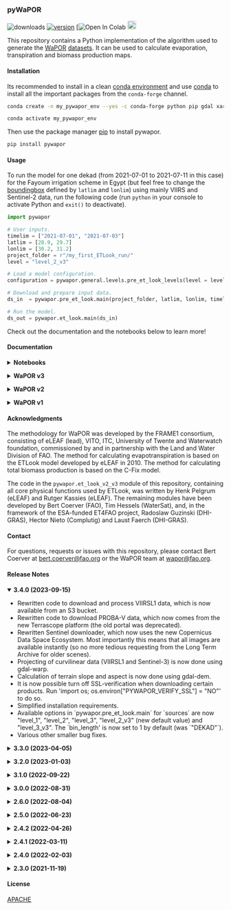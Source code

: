 ### pyWaPOR

![downloads](https://img.shields.io/pypi/dw/pywapor) [![version](https://img.shields.io/pypi/v/pywapor)](https://pypi.org/project/pywapor/) [![Open In Colab](https://colab.research.google.com/github/un-fao/FAO-Water-Applications/blob/main/pyWaPOR/introduction.ipynb) [<img src="https://camo.githubusercontent.com/418aa0f16e95e967f0f615c71388a2b9a1a23a2dfe37532bf83ffc54c85fb7d7/68747470733a2f2f6564656e742e6769746875622e696f2f537570657254696e7949636f6e732f696d616765732f7376672f7273732e737667" height="20" style="border-radius: 15%;">](https://pypi.org/rss/project/pywapor/releases.xml)

This repository contains a Python implementation of the algorithm used to generate the [WaPOR](http://www.fao.org/in-action/remote-sensing-for-water-productivity/en/) [datasets](https://wapor.apps.fao.org/home/WAPOR_2/1). It can be used to calculate evaporation, transpiration and biomass production maps.

#### Installation

Its recommended to install in a clean [conda environment](https://docs.conda.io/projects/conda/en/latest/user-guide/concepts/environments.html) and use [conda](https://docs.conda.io/projects/conda/en/latest/user-guide/install/) to install all the important packages from the `conda-forge` channel.

```bash
conda create -n my_pywapor_env --yes -c conda-forge python pip gdal xarray numpy pandas requests matplotlib netcdf4 pyproj scipy pycurl joblib bs4 rasterio bottleneck tqdm dask rioxarray cryptography cachetools cdsapi shapely lxml scikit-learn numba xmltodict 

conda activate my_pywapor_env
```

Then use the package manager [pip](https://pip.pypa.io/en/stable/) to install pywapor.

```bash
pip install pywapor
```

#### Usage

To run the model for one dekad (from 2021-07-01 to 2021-07-11 in this case) for the Fayoum irrigation scheme in Egypt (but feel free to change the [boundingbox](http://bboxfinder.com) defined by `latlim` and `lonlim`) using mainly VIIRS and Sentinel-2 data, run the following code (run `python` in your console to activate Python and `exit()` to deactivate). 

```python
import pywapor

# User inputs.
timelim = ["2021-07-01", "2021-07-03"]
latlim = [28.9, 29.7]
lonlim = [30.2, 31.2]
project_folder = r"/my_first_ETLook_run/"
level = "level_2_v3"

# Load a model configuration.
configuration = pywapor.general.levels.pre_et_look_levels(level = level)

# Download and prepare input data.
ds_in  = pywapor.pre_et_look.main(project_folder, latlim, lonlim, timelim, sources = configuration)

# Run the model.
ds_out = pywapor.et_look.main(ds_in)
```

Check out the documentation and the notebooks below to learn more!

#### Documentation
<p><details>
<summary><b>Notebooks</b></summary>

<table class = "docutils align-default">
   <thead>
      <tr class="row-odd" style="text-align:center">
         <th class="head"></th>
         <th class="head">Name</th>
         <th class="head" width = "150">Colab</th>
      </tr>
   </thead>
   <tbody>
      <tr class="row-odd">
         <td>1.</td>
         <td>Introduction</td>
         <td style="text-align:center"><a href="https://colab.research.google.com/github/un-fao/FAO-Water-Applications/blob/main/pyWaPOR/introduction.ipynb"><img src="https://colab.research.google.com/assets/colab-badge.svg" alt="colab"/></a></td>
      </tr>
      <tr class="row-even">
         <td>2.</td>
         <td>Passwords</td>
         <td style="text-align:center"><a href="https://colab.research.google.com/github/un-fao/FAO-Water-Applications/blob/main/pyWaPOR/passwords.ipynb"><img src="https://colab.research.google.com/assets/colab-badge.svg" alt="colab"/></a></td>
      </tr>
      <tr class="row-odd">
         <td>3.</td>
         <td>Enhancers</td>
         <td style="text-align:center"><a href="https://colab.research.google.com/github/un-fao/FAO-Water-Applications/blob/main/pyWaPOR/enhancers.ipynb"><img src="https://colab.research.google.com/assets/colab-badge.svg" alt="colab"/></a></td>
      </tr>
      <tr class="row-even">
         <td>4.</td>
         <td>Sideloading</td>
         <td style="text-align:center"><a href="https://colab.research.google.com/github/un-fao/FAO-Water-Applications/blob/main/pyWaPOR/sideload.ipynb"><img src="https://colab.research.google.com/assets/colab-badge.svg" alt="colab"/></a></td>
      </tr>
   </tbody>
</table>

</details></p>

<p><details>
<summary><b>WaPOR v3</b></summary>
<ul>
<li><a href="https://bitbucket.org/cioapps/wapor-et-look/wiki/Home">WaPOR-ETLook Online Manual (v3)</a></li>
</ul>
</details></p>

<p><details>
<summary><b>WaPOR v2</b></summary>
<ul>
<li><a href="https://bitbucket.org/cioapps/pywapor/downloads/FRAME_ET_v2_data_manual_finaldraft_v2.2.pdf">WaPOR-ETLook Data Manual (v2)</a></li>

<li><a href="https://bitbucket.org/cioapps/pywapor/downloads/FRAME_NPP_v2_data_manual_finaldraft_v2.2.pdf">WaPOR-Biomass Data Manual (v2)</a></li>
</ul>
</details></p>

<p><details>
<summary><b>WaPOR v1</b></summary>
<ul>
<li><a href="https://bitbucket.org/cioapps/pywapor/downloads/20190522_V1_WaPOR_v_1_Data_Manual_Evapotranspiration.pdf">WaPOR-ETLook Data Manual (v1)</a></li>
</ul>
</details></p>

#### Acknowledgments
The methodology for WaPOR was developed by the FRAME1 consortium, consisting of eLEAF (lead), VITO, ITC, University of Twente and Waterwatch foundation, commissioned by and in partnership with the Land and Water Division of FAO. The method for calculating evapotranspiration is based on the ETLook model developed by eLEAF in 2010. The method for calculating total biomass production is based on the C-Fix model. 

The code in the `pywapor.et_look_v2_v3` module of this repository, containing all core physical functions used by ETLook, was written by Henk Pelgrum (eLEAF) and Rutger Kassies (eLEAF). The remaining modules have been developed by Bert Coerver (FAO), Tim Hessels (WaterSat), and, in the framework of the ESA-funded ET4FAO project, Radoslaw Guzinski (DHI-GRAS), Hector Nieto (Complutig) and Laust Faerch (DHI-GRAS).

#### Contact
For questions, requests or issues with this repository, please contact Bert Coerver at [bert.coerver@fao.org](mailto:bert.coerver@fao.org) or the WaPOR team at [wapor@fao.org](mailto:wapor@fao.org).

#### Release Notes

<p><details open>
<summary><b>3.4.0 (2023-09-15)</b></summary>
<ul>
    <li> Rewritten code to download and process VIIRSL1 data, which is now available from an S3 bucket.</li>
    <li> Rewritten code to download PROBA-V data, which now comes from the new Terrascope platform (the old portal was deprecated). </li>
    <li> Rewritten Sentinel downloader, which now uses the new Copernicus Data Space Ecosystem. Most importantly this means that all images are available instantly (so no more tedious requesting from the Long Term Archive for older scenes).
    <li> Projecting of curvilinear data (VIIRSL1 and Sentinel-3) is now done using gdal-warp. </li>
    <li> Calculation of terrain slope and aspect is now done using gdal-dem. </li>
    <li> It is now possible turn off SSL-verification when downloading certain products. Run 'import os; os.environ["PYWAPOR_VERIFY_SSL"] = "NO"' to do so. </li>
    <li> Simplified installation requirements. </li>
    <li> Available options in `pywapor.pre_et_look.main` for `sources` are now "level_1", "level_2", "level_3", "level_2_v3" (new default value) and "level_3_v3". The `bin_length' is now set to 1 by default (was `"DEKAD"`).
    <li> Various other smaller bug fixes.</li>
</ul>
</details></p>

<p><details>
<summary><b>3.3.0 (2023-04-05)</b></summary>
<ul>
    <li> - Option to smooth and interpolate data with a Whittaker smoother.</li>
    <li> - Downloading of Sentinel-3 data is now faster.
    <li> - Fixed an issue that could result in an incorrect scale-factor being applied to Sentinel-2 images.</li>
</ul>
</details></p>

<p><details>
<summary><b>3.2.0 (2023-01-03)</b></summary>
<ul>
    <li> - Full Landsat support, automatically download and process Landsat (5-9) data. </li>
    <li> - Fixed a bug that caused some MODIS data to be missing inside the selected boundingbox. </li>
    <li> - You can now re-enter a password in case you've provided an incorrect one. </li>
    <li> - Bugfixes (including more Windows specific ones). </li>
    <li> - Updated weights to calculate albedo for Landsat and Sentinel. </li>
</ul>
</details></p>

<p><details>
<summary><b>3.1.0 (2022-09-22)</b></summary>
<ul>
    <li> - Added a thermal sharpening algorithm (<a href = https://github.com/radosuav/pyDMS>pyDMS</a>) to increase LST resolution.</li>
    <li> - Now, when after several failed attempts to download a variable, the code will continue processing other variables. </li>
    <li> - Improved cloud-masking for VIIRSL1. </li>
    <li> - Bugfixes (including several Windows specific ones). </li>
    <li> - More information in the log. </li>
</ul>
</details></p>

<p><details>
<summary><b>3.0.0 (2022-08-31)</b></summary>
<ul>
    <li> - Bugfixes. Most noteably, server side errors when downloading data are now handeled better, i.e. collect tools will retry several times when a download fails, but many other smaller issues have been fixed too. </li>
    <li> - Performance improvements, mostly due to fewer reprojections. </li>
    <li> - Better logging. The logs from SENTINEL and ERA5 are now directed to seperate channels and logs now show peak-memory-usage for critical calculation steps.
    <li> - `et_look` and `se_root` now accept a `chunks` keyword to adjust the chunksizes at which the calculations are done. Increase them if you have a lot of RAM available, decrease them for slower calculations but with less memory usage.</li>
    <li> - Support for WaPOR v3 methodology. Choose `et_look_version = "v3"` and `se_root_version = "v3"` when running the respective models (`et_look` and `se_root`).</li>
    <li> - Default configurations for WaPOR v3 input datasets, i.e. choose `sources = "level_2_v3"` when running `pre_et_look` or `pre_se_root`.
    <li> - New collect functions for COPERNICUS DEM. </li>
    <li> - The data structure for STATICS is now consistent with the other products. </li>
</ul>
</details></p>

<p><details>
<summary><b>2.6.0 (2022-08-04)</b></summary>
<ul>
    <li> - New collect functions for VIIRS (Level-1), SENTINEL-2, SENTINEL-3 and (ag)ERA5.</li>
    <li> - pyWaPOR now works with Python versions greater than 3.8.
</ul>
</details></p>

<p><details>
<summary><b>2.5.0 (2022-06-23)</b></summary>
<ul>
    <li> - Rewritten collect tools.</li>
    <li> - The entire workflow now works with netCDF.</li>
    <li> - All the netCDF files are formatted to support the <a href = "https://corteva.github.io/rioxarray/stable/getting_started/getting_started.html">rio-acccessor</a>.</li>
</ul>
</details></p>

<p><details>
<summary><b>2.4.2 (2022-04-26)</b></summary>
<br>
<ul>
    <li> - New biomass module and NPP calculation.</li>
</ul>
</details></p>

<p><details>
<summary><b>2.4.1 (2022-03-11)</b></summary>
<ul>
    <li> - NetCDF files are now compressed when saved to disk.</li>
    <li> - Calculation of Total Biomass Production is now turned on by default.</li>
    <li> - It is no longer required to provide <b>all</b> input variables to et_look,
    the model will calculate as many variables as possible with the given data. For example,
    if you are only interested in acquiring interception rates, it would now suffice to only prepare ndvi and p (precipitation) data with pre_et_look.</li>
    <li> - et_look now automatically generates an interactive network graph visualising the executed computation steps.</li>
</ul>
</details></p>

<p><details>
<summary><b>2.4.0 (2022-02-03)</b></summary>
<ul>
    <li> - Easily apply your own functions to data, i.e. use your own custom filters, gap-fillers etc.</li>
    <li> - Side-load your own data, i.e. easily incorporate you own datasets.</li>
    <li> - Added functions to process Landsat Level-2 to “ndvi”, “lst” and “r0”.</li>
    <li> - Data is now stored and processed as netCDF (using xarray and dask).</li>
    <li> - Calculations in et_look() and se_root() are now done in chunks, instead of using a for-loop.</li>
    <li> - Some previously constant parameters now have spatial variability.</li>
    <li> - Improved logging.</li>
    <li> - Download functions now show progress and download-speed.</li>
    <li> - MODIS datasets switched from v6.0 (decommissioned soon) to v6.1.</li>
    <li> - The lapse-rate correction to temperature data is now more accurate and faster.</li>
    <li> - VITO and WAPOR passwords are now checked when entered.</li>
    <li> - Other bug-fixes and performance improvements.</li>
</ul>
</details></p>

<p><details>
<summary><b>2.3.0 (2021-11-19)</b></summary>
<ul> 
    <li> - Automatically create input composites before running ETLook.</li>
    <li> - Choose composite lengths in number of days or dekads.</li>
    <li> - Option to choose which products to use per variable.</li>
    <li> - Calculate soil saturation separate from ETLook.</li>
    <li> - PROBA-V support for NDVI and Albedo inputs.</li>
    <li> - Define diagnostics pixels, for which extra outputs are created (e.g. charts, maps etc.).</li>
    <li> - Bug-fixes and performance improvements.</li>
</ul>
</details></p>

#### License
[APACHE](https://bitbucket.org/cioapps/wapor-et-look/src/dev/LICENSE)